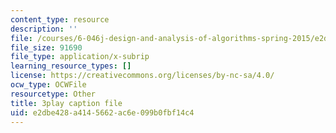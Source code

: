 ```yaml
---
content_type: resource
description: ''
file: /courses/6-046j-design-and-analysis-of-algorithms-spring-2015/e2dbe428a4145662ac6e099b0fbf14c4_2P-yW7LQr08.vtt
file_size: 91690
file_type: application/x-subrip
learning_resource_types: []
license: https://creativecommons.org/licenses/by-nc-sa/4.0/
ocw_type: OCWFile
resourcetype: Other
title: 3play caption file
uid: e2dbe428-a414-5662-ac6e-099b0fbf14c4
---
```

